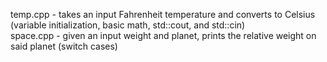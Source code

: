 temp.cpp - takes an input Fahrenheit temperature and converts to Celsius (variable initialization, basic math, std::cout, and std::cin)  
space.cpp - given an input weight and planet, prints the relative weight on said planet (switch cases)  
